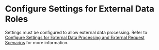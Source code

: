 # Configure Settings for External Data Roles

Settings must be configured to allow external data processing. Refer to
[Configure Settings for External Data Processing and External Request
Scenarios](../Config/Configure_Settings_for_External_Data_Processing.htm)
for more information.
